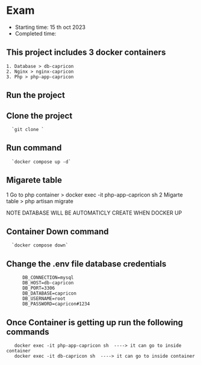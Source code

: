 # Exam
   - Starting time: 15 th oct 2023
   - Completed time: 

## This project includes 3 docker containers 
    1. Database > db-capricon
    2. Nginx > nginx-capricon
    3. Php > php-app-capricon

## Run the project 

   ##  Clone the project
      `git clone `

   ## Run command   
      `docker compose up -d`

   ## Migarete table
   1 Go to php container > docker exec -it php-app-capricon sh
   2 Migarte table > php artisan migrate

   NOTE DATABASE WILL BE AUTOMATICLY CREATE WHEN DOCKER UP 

   ## Container Down command   
      `docker compose down`   
      
   ## Change the .env file database credentials 
          DB_CONNECTION=mysql
          DB_HOST=db-capricon
          DB_PORT=3306
          DB_DATABASE=capricon
          DB_USERNAME=root
          DB_PASSWORD=capricon#1234
          
   ## Once Container is getting up run the following commands 

       docker exec -it php-app-capricon sh  ----> it can go to inside container
       docker exec -it db-capricon sh  ----> it can go to inside container


   
